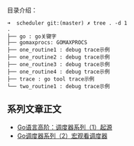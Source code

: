 
目录介绍：

```
➜  scheduler git:(master) ✗ tree . -d 1
.
├── go : go关键字
├── gomaxprocs: GOMAXPROCS
├── one_routine1 : debug trace示例
├── one_routine2 : debug trace示例
├── one_routine3 : debug trace示例
├── one_routine4 : debug trace示例
├── trace : go tool trace示例
└── two_routine1 : debug trace示例
```


## 系列文章正文
- [Go语言高阶：调度器系列（1）起源](https://github.com/Shitaibin/shitaibin.github.io/blob/hexo_resource/source/_posts/golang-scheduler-1-history.md)
- [Go调度器系列（2）宏观看调度器](https://github.com/Shitaibin/shitaibin.github.io/blob/hexo_resource/source/_posts/golang-scheduler-2-macro-view.md)